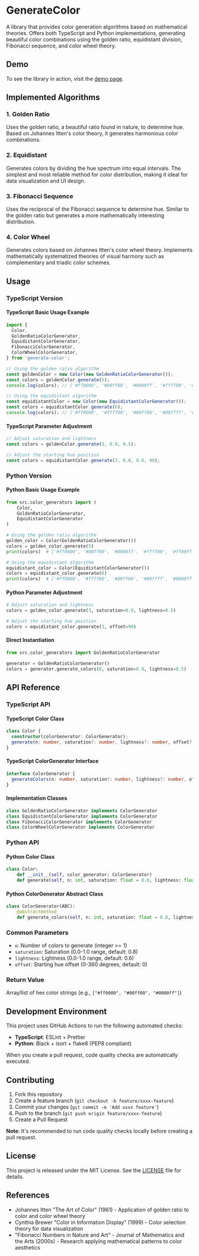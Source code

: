 # GenerateColor

A library that provides color generation algorithms based on mathematical theories. Offers both TypeScript and Python implementations, generating beautiful color combinations using the golden ratio, equidistant division, Fibonacci sequence, and color wheel theory.

## Demo

To see the library in action, visit the [demo page](https://www.johnkiyo.com/GenerateColor/).

## Implemented Algorithms

### 1. Golden Ratio

Uses the golden ratio, a beautiful ratio found in nature, to determine hue. Based on Johannes Itten's color theory, it generates harmonious color combinations.

### 2. Equidistant

Generates colors by dividing the hue spectrum into equal intervals. The simplest and most reliable method for color distribution, making it ideal for data visualization and UI design.

### 3. Fibonacci Sequence

Uses the reciprocal of the Fibonacci sequence to determine hue. Similar to the golden ratio but generates a more mathematically interesting distribution.

### 4. Color Wheel

Generates colors based on Johannes Itten's color wheel theory. Implements mathematically systematized theories of visual harmony such as complementary and triadic color schemes.

## Usage

### TypeScript Version

#### TypeScript Basic Usage Example

```typescript
import {
  Color,
  GoldenRatioColorGenerator,
  EquidistantColorGenerator,
  FibonacciColorGenerator,
  ColorWheelColorGenerator,
} from 'generate-color';

// Using the golden ratio algorithm
const goldenColor = new Color(new GoldenRatioColorGenerator());
const colors = goldenColor.generate(5);
console.log(colors); // ['#ff0000', '#00ff00', '#0000ff', '#ffff00', '#ff00ff']

// Using the equidistant algorithm
const equidistantColor = new Color(new EquidistantColorGenerator());
const colors = equidistantColor.generate(6);
console.log(colors); // ['#ff0000', '#ffff00', '#00ff00', '#00ffff', '#0000ff', '#ff00ff']
```

#### TypeScript Parameter Adjustment

```typescript
// Adjust saturation and lightness
const colors = goldenColor.generate(3, 0.9, 0.5);

// Adjust the starting hue position
const colors = equidistantColor.generate(3, 0.8, 0.6, 90);
```

### Python Version

#### Python Basic Usage Example

```python
from src.color_generators import (
    Color,
    GoldenRatioColorGenerator,
    EquidistantColorGenerator
)

# Using the golden ratio algorithm
golden_color = Color(GoldenRatioColorGenerator())
colors = golden_color.generate(5)
print(colors)  # ['#ff0000', '#00ff00', '#0000ff', '#ffff00', '#ff00ff']

# Using the equidistant algorithm
equidistant_color = Color(EquidistantColorGenerator())
colors = equidistant_color.generate(6)
print(colors)  # ['#ff0000', '#ffff00', '#00ff00', '#00ffff', '#0000ff', '#ff00ff']
```

#### Python Parameter Adjustment

```python
# Adjust saturation and lightness
colors = golden_color.generate(3, saturation=0.9, lightness=0.5)

# Adjust the starting hue position
colors = equidistant_color.generate(3, offset=90)
```

#### Direct Instantiation

```python
from src.color_generators import GoldenRatioColorGenerator

generator = GoldenRatioColorGenerator()
colors = generator.generate_colors(8, saturation=0.9, lightness=0.5)
```

## API Reference

### TypeScript API

#### TypeScript Color Class

```typescript
class Color {
  constructor(colorGenerator: ColorGenerator);
  generate(n: number, saturation?: number, lightness?: number, offset?: number): string[];
}
```

#### TypeScript ColorGenerator Interface

```typescript
interface ColorGenerator {
  generateColors(n: number, saturation?: number, lightness?: number, offset?: number): string[];
}
```

#### Implementation Classes

```typescript
class GoldenRatioColorGenerator implements ColorGenerator
class EquidistantColorGenerator implements ColorGenerator
class FibonacciColorGenerator implements ColorGenerator
class ColorWheelColorGenerator implements ColorGenerator
```

### Python API

#### Python Color Class

```python
class Color:
    def __init__(self, color_generator: ColorGenerator)
    def generate(self, n: int, saturation: float = 0.8, lightness: float = 0.6, offset: float = 0) -> List[str]
```

#### Python ColorGenerator Abstract Class

```python
class ColorGenerator(ABC):
    @abstractmethod
    def generate_colors(self, n: int, saturation: float = 0.8, lightness: float = 0.6, offset: float = 0) -> List[str]
```

### Common Parameters

- `n`: Number of colors to generate (integer >= 1)
- `saturation`: Saturation (0.0-1.0 range, default: 0.8)
- `lightness`: Lightness (0.0-1.0 range, default: 0.6)
- `offset`: Starting hue offset (0-360 degrees, default: 0)

### Return Value

Array/list of hex color strings (e.g., `["#ff0000", "#00ff00", "#0000ff"]`)

## Development Environment

This project uses GitHub Actions to run the following automated checks:

- **TypeScript**: ESLint + Prettier
- **Python**: Black + isort + flake8 (PEP8 compliant)

When you create a pull request, code quality checks are automatically executed.

## Contributing

1. Fork this repository
2. Create a feature branch (`git checkout -b feature/xxxx-feature`)
3. Commit your changes (`git commit -m 'Add xxxx feature'`)
4. Push to the branch (`git push origin feature/xxxx-feature`)
5. Create a Pull Request

**Note**: It's recommended to run code quality checks locally before creating a pull request.

## License

This project is released under the MIT License. See the [LICENSE](LICENSE) file for details.

## References

- Johannes Itten "The Art of Color" (1961) - Application of golden ratio to color and color wheel theory
- Cynthia Brewer "Color in Information Display" (1999) - Color selection theory for data visualization
- "Fibonacci Numbers in Nature and Art" - Journal of Mathematics and the Arts (2000s) - Research applying mathematical patterns to color aesthetics
